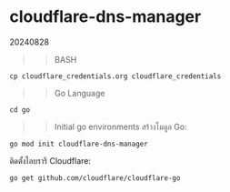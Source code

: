 # cloudflare-dns-manager
 20240828
>> BASH
```
cp cloudflare_credentials.org cloudflare_credentials
```

>> Go Language
```
cd go
```
>> Initial go environments
สร้างโมดูล Go:
```
go mod init cloudflare-dns-manager
```
ติดตั้งไลบรารี Cloudflare:
```
go get github.com/cloudflare/cloudflare-go
```